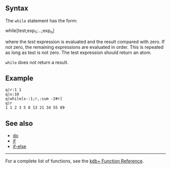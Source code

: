 Syntax
------

The `while` statement has the form:

  
while\[test;exp<sub>1</sub>;...;exp<sub>n</sub>\]

where the *test* expression is evaluated and the result compared with zero. If not zero, the remaining expressions are evaluated in order. This is repeated as long as test is not zero. The test expression should return an atom.

`while` does not return a result.

Example
-------

    q)r:1 1
    q)x:10
    q)while[x-:1;r,:sum -2#r]
    q)r
    1 1 2 3 5 8 13 21 34 55 89

See also
--------

-   [do](Reference/do "wikilink")
-   [if](Reference/if "wikilink")
-   [if-else](Reference/DollarSign "wikilink")

------------------------------------------------------------------------

For a complete list of functions, see the [kdb+ Function Reference](Reference "wikilink").
